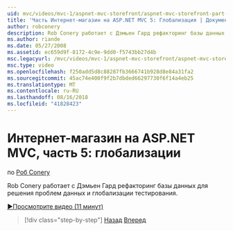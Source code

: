 ```yaml
---
uid: mvc/videos/mvc-1/aspnet-mvc-storefront/aspnet-mvc-storefront-part-5-globalization
title: 'Часть Интернет-магазин на ASP.NET MVC 5: Глобализация | Документация Майкрософт'
author: robconery
description: Rob Conery работает с Дэмьен Гард рефакторинг базы данных для решения проблем данных и глобализации тестирования.
ms.author: riande
ms.date: 05/27/2008
ms.assetid: ec659d9f-8172-4c9e-9dd0-f5743bb27d4b
msc.legacyurl: /mvc/videos/mvc-1/aspnet-mvc-storefront/aspnet-mvc-storefront-part-5-globalization
msc.type: video
ms.openlocfilehash: f250add5d8c88287fb3666741b928d8e84a31fa2
ms.sourcegitcommit: 45ac74e400f9f2b7dbded66297730f6f14a4eb25
ms.translationtype: MT
ms.contentlocale: ru-RU
ms.lasthandoff: 08/16/2018
ms.locfileid: "41828423"
---
```

<a name="aspnet-mvc-storefront-part-5-globalization"></a>Интернет-магазин на ASP.NET MVC, часть 5: глобализации
====================
по [Роб Conery](https://github.com/robconery)

Rob Conery работает с Дэмьен Гард рефакторинг базы данных для решения проблем данных и глобализации тестирования.

[&#9654;Просмотрите видео (11 минут)](https://channel9.msdn.com/Blogs/ASP-NET-Site-Videos/aspnet-mvc-storefront-part-5-globalization)

> [!div class="step-by-step"]
> [Назад](aspnet-mvc-storefront-part-4-linq-to-sql-spike.md)
> [Вперед](aspnet-mvc-storefront-part-6-finishing-the-repository-and-initial-ui-work.md)

